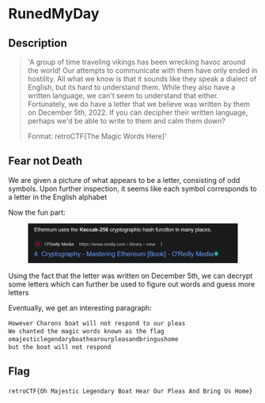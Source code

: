 # RunedMyDay

## Description

> 'A group of time traveling vikings has been wrecking havoc around the world! Our attempts to communicate with them have only ended in hostility. All what we know is that it sounds like they speak a dialect of English, but its hard to understand them. While they also have a written language, we can't seem to understand that either. Fortunately, we do have a letter that we believe was written by them on December 5th, 2022. If you can decipher their written language, perhaps we'd be able to write to them and calm them down?
>
> Format: retroCTF{The Magic Words Here}'

## Fear not Death

We are given a picture of what appears to be a letter, consisting of odd symbols. Upon further inspection, it seems like each symbol corresponds to a letter in the English alphabet

Now the fun part:

<figure><img src="../../.gitbook/assets/image (15).png" alt=""><figcaption></figcaption></figure>

Using the fact that the letter was written on December 5th, we can decrypt some letters which can further be used to figure out words and guess more letters

Eventually, we get an interesting paragraph:

```
However Charons boat will not respond to our pleas
We chanted the magic words known as the flag
omajesticlegendaryboathearourpleasandbringushome
but the boat will not respond
```

## Flag

`retroCTF{Oh Majestic Legendary Boat Hear Our Pleas And Bring Us Home}`
